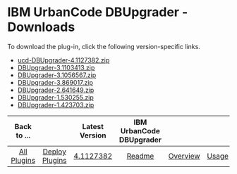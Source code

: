 
# IBM UrbanCode DBUpgrader - Downloads

To download the plug-in, click the following version-specific links.
- [ucd-DBUpgrader-4.1127382.zip](https://raw.githubusercontent.com/UrbanCode/IBM-UCD-PLUGINS/main/files/DBUpgrader/ucd-DBUpgrader-4.1127382.zip)
- [DBUpgrader-3.1103413.zip](https://raw.githubusercontent.com/UrbanCode/IBM-UCD-PLUGINS/main/files/DBUpgrader/DBUpgrader-3.1103413.zip)
- [DBUpgrader-3.1056567.zip](https://raw.githubusercontent.com/UrbanCode/IBM-UCD-PLUGINS/main/files/DBUpgrader/DBUpgrader-3.1056567.zip)
- [DBUpgrader-3.869017.zip](https://raw.githubusercontent.com/UrbanCode/IBM-UCD-PLUGINS/main/files/DBUpgrader/DBUpgrader-3.869017.zip)
- [DBUpgrader-2.641649.zip](https://raw.githubusercontent.com/UrbanCode/IBM-UCD-PLUGINS/main/files/DBUpgrader/DBUpgrader-2.641649.zip)
- [DBUpgrader-1.530255.zip](https://raw.githubusercontent.com/UrbanCode/IBM-UCD-PLUGINS/main/files/DBUpgrader/DBUpgrader-1.530255.zip)
- [DBUpgrader-1.423703.zip](https://raw.githubusercontent.com/UrbanCode/IBM-UCD-PLUGINS/main/files/DBUpgrader/DBUpgrader-1.423703.zip)

|Back to ...||Latest Version|IBM UrbanCode DBUpgrader ||||
| :---: | :---: | :---: | :---: | :---: | :---: | :---: |
|[All Plugins](../../index.md)|[Deploy Plugins](../README.md)|[4.1127382](https://raw.githubusercontent.com/UrbanCode/IBM-UCD-PLUGINS/main/files/DBUpgrader/ucd-DBUpgrader-4.1127382.zip)|[Readme](README.md)|[Overview](overview.md)|[Usage](usage.md)|[Steps](steps.md)|
